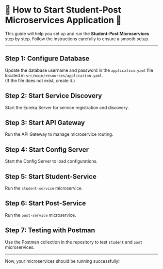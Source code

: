 # 🎯 How to Start **Student-Post Microservices Application** 🚀

This guide will help you set up and run the **Student-Post Microservices** step by step. Follow the instructions carefully to ensure a smooth setup.  

---

## Step 1: Configure Database  
Update the database username and password in the `application.yaml` file located in `src/main/resources/application.yaml`.  
(If the file does not exist, create it.)

## Step 2: Start Service Discovery  
Start the Eureka Server for service registration and discovery.

## Step 3: Start API Gateway  
Run the API Gateway to manage microservice routing.

## Step 4: Start Config Server  
Start the Config Server to load configurations.

## Step 5: Start Student-Service  
Run the `student-service` microservice.

## Step 6: Start Post-Service  
Run the `post-service` microservice.

## Step 7: Testing with Postman  
Use the Postman collection in the repository to test `student` and `post` microservices.

---
Now, your microservices should be running successfully!
